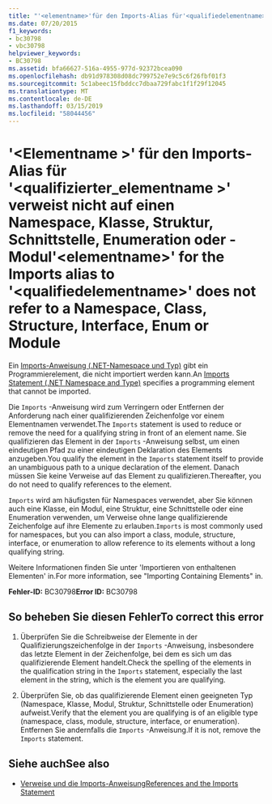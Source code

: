 ```yaml
---
title: "'<elementname>'für den Imports-Alias für'<qualifiedelementname>' verweist nicht auf einen Namespace, Klasse, Struktur, Schnittstelle, Enumeration oder -Modul"
ms.date: 07/20/2015
f1_keywords:
- bc30798
- vbc30798
helpviewer_keywords:
- BC30798
ms.assetid: bfa66627-516a-4955-977d-92372bcea090
ms.openlocfilehash: db91d978308d08dc799752e7e9c5c6f26fbf01f3
ms.sourcegitcommit: 5c1abeec15fbddcc7dbaa729fabc1f1f29f12045
ms.translationtype: MT
ms.contentlocale: de-DE
ms.lasthandoff: 03/15/2019
ms.locfileid: "58044456"
---
```

# <a name="elementname-for-the-imports-alias-to-qualifiedelementname-does-not-refer-to-a-namespace-class-structure-interface-enum-or-module"></a><span data-ttu-id="fdf10-102">'\<Elementname >' für den Imports-Alias für '\<qualifizierter_elementname >' verweist nicht auf einen Namespace, Klasse, Struktur, Schnittstelle, Enumeration oder -Modul</span><span class="sxs-lookup"><span data-stu-id="fdf10-102">'\<elementname>' for the Imports alias to '\<qualifiedelementname>' does not refer to a Namespace, Class, Structure, Interface, Enum or Module</span></span>
<span data-ttu-id="fdf10-103">Ein [Imports-Anweisung (.NET-Namespace und Typ)](../../visual-basic/language-reference/statements/imports-statement-net-namespace-and-type.md) gibt ein Programmierelement, die nicht importiert werden kann.</span><span class="sxs-lookup"><span data-stu-id="fdf10-103">An [Imports Statement (.NET Namespace and Type)](../../visual-basic/language-reference/statements/imports-statement-net-namespace-and-type.md) specifies a programming element that cannot be imported.</span></span>  
  
 <span data-ttu-id="fdf10-104">Die `Imports` -Anweisung wird zum Verringern oder Entfernen der Anforderung nach einer qualifizierenden Zeichenfolge vor einem Elementnamen verwendet.</span><span class="sxs-lookup"><span data-stu-id="fdf10-104">The `Imports` statement is used to reduce or remove the need for a qualifying string in front of an element name.</span></span> <span data-ttu-id="fdf10-105">Sie qualifizieren das Element in der `Imports` -Anweisung selbst, um einen eindeutigen Pfad zu einer eindeutigen Deklaration des Elements anzugeben.</span><span class="sxs-lookup"><span data-stu-id="fdf10-105">You qualify the element in the `Imports` statement itself to provide an unambiguous path to a unique declaration of the element.</span></span> <span data-ttu-id="fdf10-106">Danach müssen Sie keine Verweise auf das Element zu qualifizieren.</span><span class="sxs-lookup"><span data-stu-id="fdf10-106">Thereafter, you do not need to qualify references to the element.</span></span>  
  
 <span data-ttu-id="fdf10-107">`Imports` wird am häufigsten für Namespaces verwendet, aber Sie können auch eine Klasse, ein Modul, eine Struktur, eine Schnittstelle oder eine Enumeration verwenden, um Verweise ohne lange qualifizierende Zeichenfolge auf ihre Elemente zu erlauben.</span><span class="sxs-lookup"><span data-stu-id="fdf10-107">`Imports` is most commonly used for namespaces, but you can also import a class, module, structure, interface, or enumeration to allow reference to its elements without a long qualifying string.</span></span>  
  
 <span data-ttu-id="fdf10-108">Weitere Informationen finden Sie unter 'Importieren von enthaltenen Elementen' in.</span><span class="sxs-lookup"><span data-stu-id="fdf10-108">For more information, see "Importing Containing Elements" in.</span></span>  
  
 <span data-ttu-id="fdf10-109">**Fehler-ID:** BC30798</span><span class="sxs-lookup"><span data-stu-id="fdf10-109">**Error ID:** BC30798</span></span>  
  
## <a name="to-correct-this-error"></a><span data-ttu-id="fdf10-110">So beheben Sie diesen Fehler</span><span class="sxs-lookup"><span data-stu-id="fdf10-110">To correct this error</span></span>  
  
1.  <span data-ttu-id="fdf10-111">Überprüfen Sie die Schreibweise der Elemente in der Qualifizierungszeichenfolge in der `Imports` -Anweisung, insbesondere das letzte Element in der Zeichenfolge, bei dem es sich um das qualifizierende Element handelt.</span><span class="sxs-lookup"><span data-stu-id="fdf10-111">Check the spelling of the elements in the qualification string in the `Imports` statement, especially the last element in the string, which is the element you are qualifying.</span></span>  
  
2.  <span data-ttu-id="fdf10-112">Überprüfen Sie, ob das qualifizierende Element einen geeigneten Typ (Namespace, Klasse, Modul, Struktur, Schnittstelle oder Enumeration) aufweist.</span><span class="sxs-lookup"><span data-stu-id="fdf10-112">Verify that the element you are qualifying is of an eligible type (namespace, class, module, structure, interface, or enumeration).</span></span> <span data-ttu-id="fdf10-113">Entfernen Sie andernfalls die `Imports` -Anweisung.</span><span class="sxs-lookup"><span data-stu-id="fdf10-113">If it is not, remove the `Imports` statement.</span></span>  
  
## <a name="see-also"></a><span data-ttu-id="fdf10-114">Siehe auch</span><span class="sxs-lookup"><span data-stu-id="fdf10-114">See also</span></span>

- [<span data-ttu-id="fdf10-115">Verweise und die Imports-Anweisung</span><span class="sxs-lookup"><span data-stu-id="fdf10-115">References and the Imports Statement</span></span>](../../visual-basic/programming-guide/program-structure/references-and-the-imports-statement.md)
